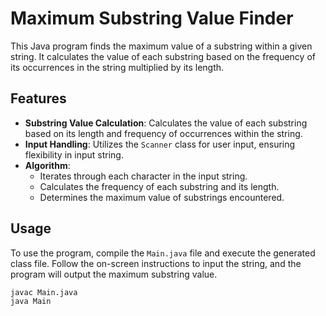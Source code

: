 # Maximum Substring Value Finder

This Java program finds the maximum value of a substring within a given string. It calculates the value of each substring based on the frequency of its occurrences in the string multiplied by its length.

## Features

- **Substring Value Calculation**: Calculates the value of each substring based on its length and frequency of occurrences within the string.
- **Input Handling**: Utilizes the `Scanner` class for user input, ensuring flexibility in input string.
- **Algorithm**:
    - Iterates through each character in the input string.
    - Calculates the frequency of each substring and its length.
    - Determines the maximum value of substrings encountered.

## Usage

To use the program, compile the `Main.java` file and execute the generated class file. Follow the on-screen instructions to input the string, and the program will output the maximum substring value.

```bash
javac Main.java
java Main
